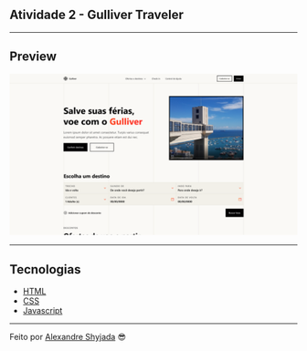 ## Atividade 2 - Gulliver Traveler



---

## Preview

<p align="center"> <img src="./assets/preview.png" alt="preview"></p>

---

## Tecnologias

- [HTML]()
- [CSS]()
- [Javascript]()
---

Feito por [Alexandre Shyjada](https://www.alexshyjada.com/) 😎